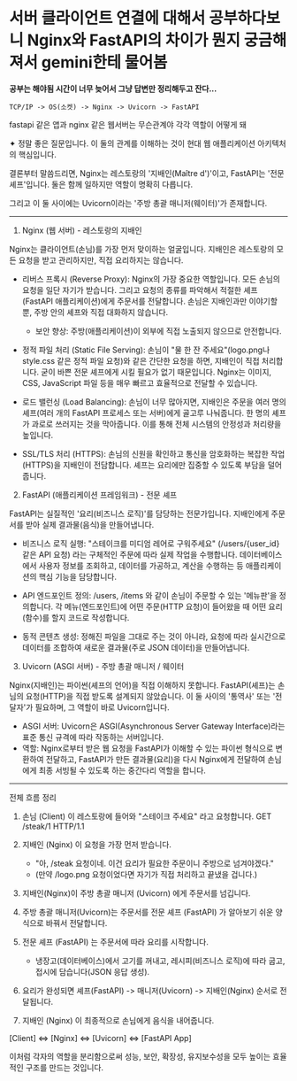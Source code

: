 # 서버 클라이언트 연결에 대해서 공부하다보니 Nginx와 FastAPI의 차이가 뭔지 궁금해져서 gemini한테 물어봄

**공부는 해야됨 시간이 너무 늦어서 그냥 답변만 정리해두고 잔다...**

`TCP/IP -> OS(소켓) -> Nginx -> Uvicorn -> FastAPI`

fastapi 같은 앱과 nginx 같은 웹서버는 무슨관계야 각각 역할이 어떻게 돼

✦ 정말 좋은 질문입니다. 이 둘의 관계를 이해하는 것이 현대 웹 애플리케이션 아키텍처의 핵심입니다.

결론부터 말씀드리면, Nginx는 레스토랑의 '지배인(Maître d')'이고, FastAPI는 '전문 셰프'입니다. 둘은
함께 일하지만 역할이 명확히 다릅니다.

그리고 이 둘 사이에는 Uvicorn이라는 '주방 총괄 매니저(웨이터)'가 존재합니다.

---

1. Nginx (웹 서버) - 레스토랑의 지배인

Nginx는 클라이언트(손님)를 가장 먼저 맞이하는 얼굴입니다. 지배인은 레스토랑의 모든 요청을 받고
관리하지만, 직접 요리하지는 않습니다.

- 리버스 프록시 (Reverse Proxy): Nginx의 가장 중요한 역할입니다. 모든 손님의 요청을 일단 자기가
  받습니다. 그리고 요청의 종류를 파악해서 적절한 셰프(FastAPI 애플리케이션)에게 주문서를 전달합니다.
  손님은 지배인과만 이야기할 뿐, 주방 안의 셰프와 직접 대화하지 않습니다.

  - 보안 향상: 주방(애플리케이션)이 외부에 직접 노출되지 않으므로 안전합니다.

- 정적 파일 처리 (Static File Serving): 손님이 "물 한 잔 주세요"(logo.png나 style.css 같은 정적 파일
  요청)와 같은 간단한 요청을 하면, 지배인이 직접 처리합니다. 굳이 바쁜 전문 셰프에게 시킬 필요가 없기
  때문입니다. Nginx는 이미지, CSS, JavaScript 파일 등을 매우 빠르고 효율적으로 전달할 수 있습니다.

- 로드 밸런싱 (Load Balancing): 손님이 너무 많아지면, 지배인은 주문을 여러 명의 셰프(여러 개의 FastAPI
  프로세스 또는 서버)에게 골고루 나눠줍니다. 한 명의 셰프가 과로로 쓰러지는 것을 막아줍니다. 이를 통해
  전체 시스템의 안정성과 처리량을 높입니다.

- SSL/TLS 처리 (HTTPS): 손님의 신원을 확인하고 통신을 암호화하는 복잡한 작업(HTTPS)을 지배인이
  전담합니다. 셰프는 요리에만 집중할 수 있도록 부담을 덜어줍니다.

2. FastAPI (애플리케이션 프레임워크) - 전문 셰프

FastAPI는 실질적인 '요리(비즈니스 로직)'를 담당하는 전문가입니다. 지배인에게 주문서를 받아 실제
결과물(음식)을 만들어냅니다.

- 비즈니스 로직 실행: "스테이크를 미디엄 레어로 구워주세요" (/users/{user_id} 같은 API 요청) 라는
  구체적인 주문에 따라 실제 작업을 수행합니다. 데이터베이스에서 사용자 정보를 조회하고, 데이터를
  가공하고, 계산을 수행하는 등 애플리케이션의 핵심 기능을 담당합니다.

- API 엔드포인트 정의: /users, /items 와 같이 손님이 주문할 수 있는 '메뉴판'을 정의합니다. 각
  메뉴(엔드포인트)에 어떤 주문(HTTP 요청)이 들어왔을 때 어떤 요리(함수)를 할지 코드로 작성합니다.

- 동적 콘텐츠 생성: 정해진 파일을 그대로 주는 것이 아니라, 요청에 따라 실시간으로 데이터를 조합하여
  새로운 결과물(주로 JSON 데이터)을 만들어냅니다.

3. Uvicorn (ASGI 서버) - 주방 총괄 매니저 / 웨이터

Nginx(지배인)는 파이썬(셰프의 언어)을 직접 이해하지 못합니다. FastAPI(셰프)는 손님의 요청(HTTP)을
직접 받도록 설계되지 않았습니다. 이 둘 사이의 '통역사' 또는 '전달자'가 필요하며, 그 역할이 바로
Uvicorn입니다.

- ASGI 서버: Uvicorn은 ASGI(Asynchronous Server Gateway Interface)라는 표준 통신 규격에 따라 작동하는
  서버입니다.
- 역할: Nginx로부터 받은 웹 요청을 FastAPI가 이해할 수 있는 파이썬 형식으로 변환하여 전달하고,
  FastAPI가 만든 결과물(요리)을 다시 Nginx에게 전달하여 손님에게 최종 서빙될 수 있도록 하는 중간다리
  역할을 합니다.

---

전체 흐름 정리

1.  손님 (Client) 이 레스토랑에 들어와 "스테이크 주세요" 라고 요청합니다.
    GET /steak/1 HTTP/1.1

2.  지배인 (Nginx) 이 요청을 가장 먼저 받습니다.

    - "아, /steak 요청이네. 이건 요리가 필요한 주문이니 주방으로 넘겨야겠다."
    - (만약 /logo.png 요청이었다면 자기가 직접 처리하고 끝냈을 겁니다.)

3.  지배인(Nginx)이 주방 총괄 매니저 (Uvicorn) 에게 주문서를 넘깁니다.

4.  주방 총괄 매니저(Uvicorn)는 주문서를 전문 셰프 (FastAPI) 가 알아보기 쉬운 양식으로 바꿔서
    전달합니다.

5.  전문 셰프 (FastAPI) 는 주문서에 따라 요리를 시작합니다.

    - 냉장고(데이터베이스)에서 고기를 꺼내고, 레시피(비즈니스 로직)에 따라 굽고, 접시에 담습니다(JSON
      응답 생성).

6.  요리가 완성되면 셰프(FastAPI) -> 매니저(Uvicorn) -> 지배인(Nginx) 순서로 전달됩니다.

7.  지배인 (Nginx) 이 최종적으로 손님에게 음식을 내어줍니다.

[Client] <=> [Nginx] <=> [Uvicorn] <=> [FastAPI App]

이처럼 각자의 역할을 분리함으로써 성능, 보안, 확장성, 유지보수성을 모두 높이는 효율적인 구조를 만드는
것입니다.
